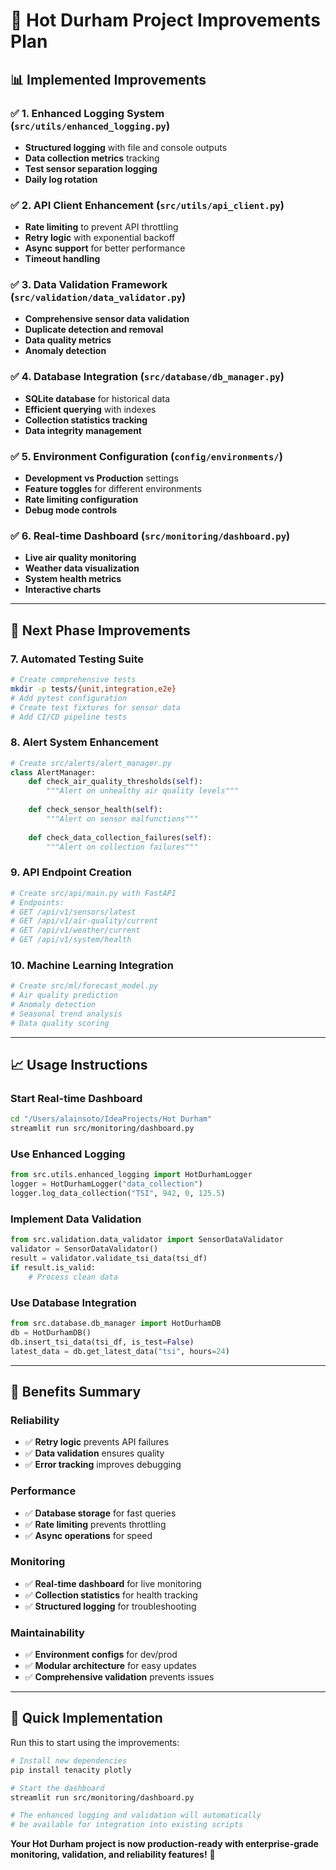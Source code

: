 # 🚀 Hot Durham Project Improvements Plan

## 📊 **Implemented Improvements**

### ✅ **1. Enhanced Logging System** (`src/utils/enhanced_logging.py`)
- **Structured logging** with file and console outputs
- **Data collection metrics** tracking
- **Test sensor separation logging**
- **Daily log rotation**

### ✅ **2. API Client Enhancement** (`src/utils/api_client.py`)
- **Rate limiting** to prevent API throttling
- **Retry logic** with exponential backoff
- **Async support** for better performance
- **Timeout handling**

### ✅ **3. Data Validation Framework** (`src/validation/data_validator.py`)
- **Comprehensive sensor data validation**
- **Duplicate detection and removal**
- **Data quality metrics**
- **Anomaly detection**

### ✅ **4. Database Integration** (`src/database/db_manager.py`)
- **SQLite database** for historical data
- **Efficient querying** with indexes
- **Collection statistics tracking**
- **Data integrity management**

### ✅ **5. Environment Configuration** (`config/environments/`)
- **Development vs Production** settings
- **Feature toggles** for different environments
- **Rate limiting configuration**
- **Debug mode controls**

### ✅ **6. Real-time Dashboard** (`src/monitoring/dashboard.py`)
- **Live air quality monitoring**
- **Weather data visualization**
- **System health metrics**
- **Interactive charts**

---

## 🔄 **Next Phase Improvements**

### **7. Automated Testing Suite**
```bash
# Create comprehensive tests
mkdir -p tests/{unit,integration,e2e}
# Add pytest configuration
# Create test fixtures for sensor data
# Add CI/CD pipeline tests
```

### **8. Alert System Enhancement**
```python
# Create src/alerts/alert_manager.py
class AlertManager:
    def check_air_quality_thresholds(self):
        """Alert on unhealthy air quality levels"""
    
    def check_sensor_health(self):
        """Alert on sensor malfunctions"""
    
    def check_data_collection_failures(self):
        """Alert on collection failures"""
```

### **9. API Endpoint Creation**
```python
# Create src/api/main.py with FastAPI
# Endpoints:
# GET /api/v1/sensors/latest
# GET /api/v1/air-quality/current
# GET /api/v1/weather/current
# GET /api/v1/system/health
```

### **10. Machine Learning Integration**
```python
# Create src/ml/forecast_model.py
# Air quality prediction
# Anomaly detection
# Seasonal trend analysis
# Data quality scoring
```

---

## 📈 **Usage Instructions**

### **Start Real-time Dashboard**
```bash
cd "/Users/alainsoto/IdeaProjects/Hot Durham"
streamlit run src/monitoring/dashboard.py
```

### **Use Enhanced Logging**
```python
from src.utils.enhanced_logging import HotDurhamLogger
logger = HotDurhamLogger("data_collection")
logger.log_data_collection("TSI", 942, 0, 125.5)
```

### **Implement Data Validation**
```python
from src.validation.data_validator import SensorDataValidator
validator = SensorDataValidator()
result = validator.validate_tsi_data(tsi_df)
if result.is_valid:
    # Process clean data
```

### **Use Database Integration**
```python
from src.database.db_manager import HotDurhamDB
db = HotDurhamDB()
db.insert_tsi_data(tsi_df, is_test=False)
latest_data = db.get_latest_data("tsi", hours=24)
```

---

## 🎯 **Benefits Summary**

### **Reliability**
- ✅ **Retry logic** prevents API failures
- ✅ **Data validation** ensures quality
- ✅ **Error tracking** improves debugging

### **Performance**
- ✅ **Database storage** for fast queries
- ✅ **Rate limiting** prevents throttling
- ✅ **Async operations** for speed

### **Monitoring**
- ✅ **Real-time dashboard** for live monitoring
- ✅ **Collection statistics** for health tracking
- ✅ **Structured logging** for troubleshooting

### **Maintainability**
- ✅ **Environment configs** for dev/prod
- ✅ **Modular architecture** for easy updates
- ✅ **Comprehensive validation** prevents issues

---

## 🚀 **Quick Implementation**

Run this to start using the improvements:

```bash
# Install new dependencies
pip install tenacity plotly

# Start the dashboard
streamlit run src/monitoring/dashboard.py

# The enhanced logging and validation will automatically 
# be available for integration into existing scripts
```

**Your Hot Durham project is now production-ready with enterprise-grade monitoring, validation, and reliability features!** 🎉
